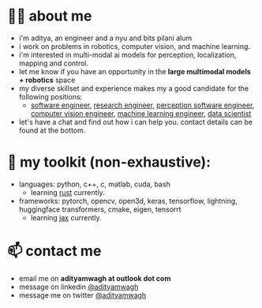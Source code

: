 # 👦🏻 about me 

- i'm aditya, an engineer and a nyu and bits pilani alum
- i work on problems in robotics, computer vision, and machine learning.
- i'm interested in multi-modal ai models for perception, localization, mapping and control.
- let me know if you have an opportunity in the **large multimodal models + robotics** space
- my diverse skillset and experience makes my a good candidate for the following positions:
  - <ins>software engineer</ins>, <ins>research engineer</ins>, <ins>perception software engineer</ins>, <ins>computer vision engineer</ins>, <ins>machine learning engineer</ins>, <ins>data scientist</ins>
- let's have a chat and find out how i can help you. contact details can be found at the bottom.

# 🔨 my toolkit (non-exhaustive): 
- languages: python, c++, c, matlab, cuda, bash
  - learning [rust](https://www.rust-lang.org/) currently.
- frameworks: pytorch, opencv, open3d, keras, tensorflow, lightning, huggingface transformers, cmake, eigen, tensorrt
  - learning [jax](https://github.com/google/jax) currently.


# 📫 contact me 
- email me on **adityamwagh at outlook dot com**
- message on linkedin [@adityamwagh](https://www.linkedin.com/in/adityamwagh)
- message me on twitter [@adityamwagh](https://www.x.com/adityamwagh)
